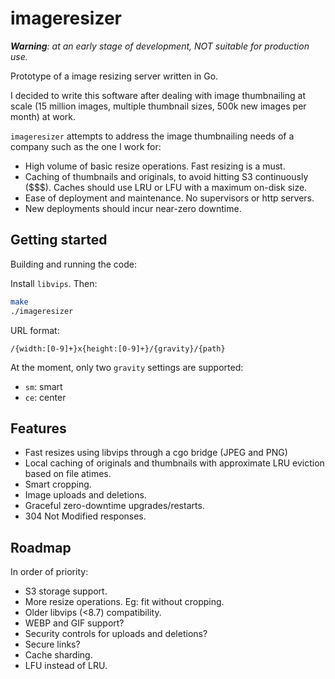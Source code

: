 # imageresizer

***Warning**: at an early stage of development, NOT suitable for production use.*

Prototype of a image resizing server written in Go. 

I decided to write this software after dealing with image thumbnailing at
scale (15 million images, multiple thumbnail sizes, 500k new images
per month) at work.

`imageresizer` attempts to address the image thumbnailing needs of a company 
such as the one I work for:

- High volume of basic resize operations. Fast resizing is a must.
- Caching of thumbnails and originals, to avoid hitting S3 continuously ($$$).
  Caches should use LRU or LFU with a maximum on-disk size.
- Ease of deployment and maintenance. No supervisors or http servers.
- New deployments should incur near-zero downtime.


## Getting started

Building and running the code:

Install `libvips`.
Then: 
```bash
make
./imageresizer
```

URL format:

```
/{width:[0-9]+}x{height:[0-9]+}/{gravity}/{path}
```

At the moment, only two `gravity` settings are supported:
- `sm`: smart
- `ce`: center

## Features

- Fast resizes using libvips through a cgo bridge (JPEG and PNG)
- Local caching of originals and thumbnails with approximate LRU eviction based on file atimes.
- Smart cropping.
- Image uploads and deletions.
- Graceful zero-downtime upgrades/restarts.
- 304 Not Modified responses.

## Roadmap

In order of priority:

- S3 storage support.
- More resize operations. Eg: fit without cropping.
- Older libvips (<8.7) compatibility.
- WEBP and GIF support?
- Security controls for uploads and deletions?
- Secure links?
- Cache sharding.
- LFU instead of LRU.
